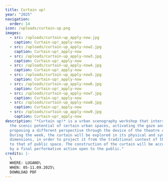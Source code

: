 ```yaml
---
title: Curtain up!
year: "2025"
navigation:
  order: 14
icon: /uploads/curtain-up.png
images:
  - src: /uploads/curtain-up_apply-now.jpg
    caption: Curtain-up!_apply-now
  - src: /uploads/curtain-up_apply-now2.jpg
    caption: Curtain-up!_apply-now
  - src: /uploads/curtain-up_apply-now3.jpg
    caption: Curtain-up!_apply-now
  - src: /uploads/curtain-up_apply-now4.jpg
    caption: Curtain-up!_apply-now
  - src: /uploads/curtain-up_apply-now5.jpg
    caption: Curtain-up!_apply-now
  - src: /uploads/curtain-up_apply-now6.jpg
    caption: Curtain-up!_apply-now
  - src: /uploads/curtain-up_apply-now7.jpg
    caption: Curtain-up!_apply-now
  - src: /uploads/curtain-up_apply-now8.jpg
    caption: Curtain-up!_apply-now
  - src: /uploads/curtain-up_apply-now9.jpg
    caption: Curtain-up!_apply-now
description: "*Curtain up!* is a urban scenography workshop that interrogates
  the scenic potential of certain urban spaces, activating the gaze and
  proposing a different perspective through the device of the theatre curtain.
  During the week, the curtain will be explored in its physical and symbolic
  dimensions, in order to project it from the traditional context of the stage
  to that of public space. The construction of the curtain will be accompanied
  by a final performative action open to the public."
credits: |-
  \
  WHERE: LUGANO\
  WHEN: 05-11.09.2025\
  DOWNLOAD PDF
---
```


